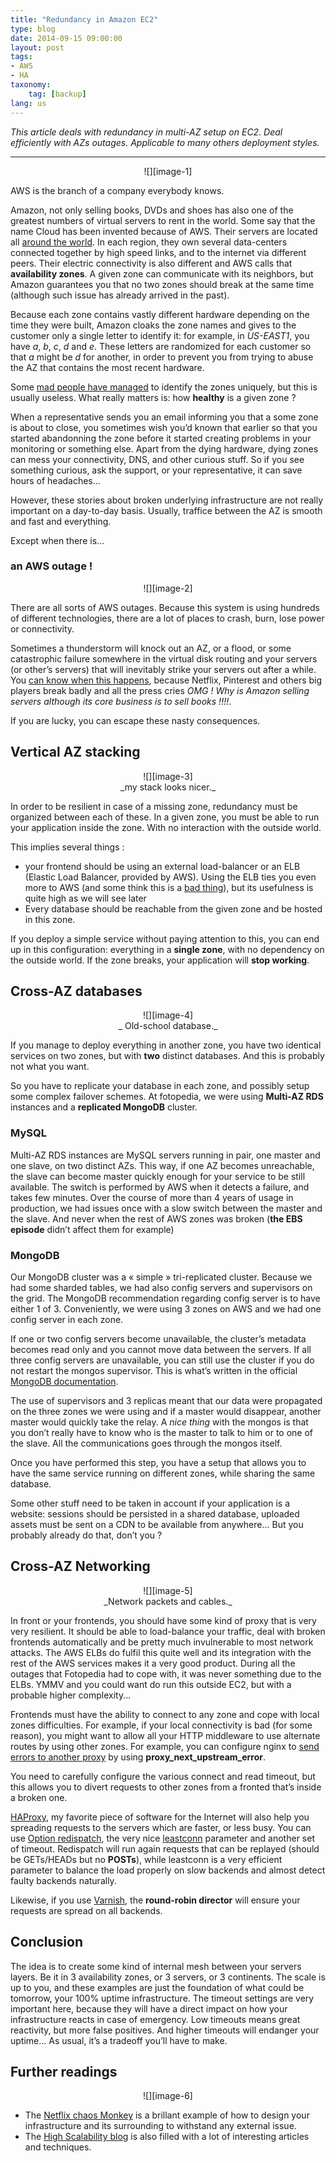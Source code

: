 ```yaml
---
title: "Redundancy in Amazon EC2"
type: blog
date: 2014-09-15 09:00:00
layout: post
tags:
- AWS
- HA
taxonomy:
    tag: [backup]
lang: us
---
```


*This article deals with redundancy in multi-AZ setup on EC2. Deal efficiently with AZs outages. Applicable to many others deployment styles.*

----
<center markdown='1'>
![][image-1]
</center>

AWS is the branch of a company everybody knows.

Amazon, not only selling books, DVDs and shoes has also one of the greatest numbers of virtual servers to rent in the world. Some say that the name Cloud has been invented because of AWS. Their servers are located all [around the world][1]. In each region, they own several data-centers connected together by high speed links, and to the internet via different peers. Their electric connectivity is also different and AWS calls that **availability zones**. A given zone can communicate with its neighbors, but Amazon guarantees you that no two zones should break at the same time (although such issue has already arrived in the past).

Because each zone contains vastly different hardware depending on the time they were built, Amazon cloaks the zone names and gives to the customer only a single letter to identify it: for example, in *US-EAST1*, you have *a*, *b*, *c*, *d* and *e*. These letters are  randomized for each customer so that *a* might be *d* for another, in order to prevent you from trying to abuse the AZ that contains the most recent hardware.

Some [mad people have managed][2] to identify the zones uniquely, but this is usually useless. What really matters is: how **healthy** is a given zone ?

When a representative sends you an email informing you that a some zone is about to close, you sometimes wish you’d known that earlier so that you started abandonning the zone before it started creating problems in your monitoring or something else. Apart from the dying hardware, dying zones can mess your connectivity, DNS, and other curious stuff. So if you see something curious, ask the support, or your representative, it can save hours of headaches…

However, these stories about broken underlying infrastructure are not really important on a day-to-day basis. Usually, traffice between the AZ is smooth and fast and everything.

Except when there is…

### an AWS outage !
<center markdown='1'>
![][image-2]
</center>

There are all sorts of AWS outages. Because this system is using hundreds of different technologies, there are a lot of places to crash, burn, lose power or connectivity.

Sometimes a thunderstorm will knock out an AZ, or a flood, or some catastrophic failure somewhere in the virtual disk routing and your servers (or other’s servers) that will inevitably strike your servers out after a while.
You [can know when this happens][3], because Netflix, Pinterest and others big players break badly and all the press cries *OMG ! Why is Amazon selling servers although its core business is to sell books !!!!*.

If you are lucky, you can escape these nasty consequences.

## Vertical AZ stacking

<center markdown='1'>
![][image-3]
</br>
_my stack looks nicer._
</center>

In order to be resilient in case of a missing zone, redundancy must be organized between each of these. In a given zone, you must be able to run your application inside the zone. With no interaction with the outside world.

This implies several things :

- your frontend should be using an external load-balancer or an ELB (Elastic Load Balancer, provided by AWS). Using the ELB ties you even more to AWS (and some think this is a [bad thing][4]), but its usefulness is quite high as we will see later
- Every database should be reachable from the given zone and be hosted in this zone.

If you deploy a simple service without paying attention to this, you can end up in this configuration: everything in a **single zone**, with no dependency on the outside world. If the zone breaks, your application will **stop working**.

## Cross-AZ databases

<center markdown='1'>
![][image-4]
</br>
_ Old-school database._
</center>


If you manage to deploy everything in another zone, you have two identical services on two zones, but with **two** distinct databases. And this is probably not what you want.

So you have to replicate your database in each zone, and possibly setup some complex failover schemes. At fotopedia, we were using **Multi-AZ RDS** instances and a **replicated MongoDB** cluster.

### MySQL

Multi-AZ RDS instances are MySQL servers running in pair, one master and one slave, on two distinct AZs. This way, if one AZ becomes unreachable, the slave can become master quickly enough for your service to be still available. The switch is performed by AWS when it detects a failure, and takes  few minutes. Over the course of more than 4 years of usage in production, we had issues once with a slow switch between the master and the slave. And never when the rest of AWS zones was broken (**the EBS episode** didn’t affect them for example)

### MongoDB

Our MongoDB cluster was a « simple » tri-replicated cluster. Because we had some sharded tables, we had also config servers and supervisors on the grid. The MongoDB recommendation regarding config server is to have either 1 of 3. Conveniently, we were using 3 zones on AWS and we had one config server in each zone.

If one or two config servers become unavailable, the cluster’s metadata becomes read only and you cannot move data between the servers. If all three config servers are unavailable, you can still use the cluster if you do not restart the mongos supervisor. This is what’s written in the official [MongoDB documentation][5].

The use of supervisors and 3 replicas meant that our data were propagated on the three zones we were using and if a master would disappear, another master would quickly take the relay. A _nice thing_ with the mongos is that you don’t really have to know who is the master to talk to him or to one of the slave. All the communications goes through the mongos itself.

Once you have performed this step, you have a setup that allows you to have the same service running on different zones, while sharing the same database.

Some other stuff need to be taken in account if your application is a website: sessions should be persisted in a shared database, uploaded assets must be sent on a CDN to be available from anywhere… But you probably already do that, don’t you ?

## Cross-AZ Networking

<center markdown='1'>
![][image-5]
</br>
_Network packets and cables._
</center>

In front or your frontends, you should have some kind of proxy that is very very resilient. It should be able to load-balance your traffic, deal with broken frontends automatically and be pretty much  invulnerable to most network attacks. The AWS ELBs do fulfil this quite well and its integration with the rest of the AWS services makes it a very good product. During all the outages that Fotopedia had to cope with, it was never something due to the ELBs. YMMV and you could want do run this outside EC2, but with a probable higher complexity...

Frontends must have the ability to connect to any zone and cope with local zones difficulties. For example, if your local connectivity is bad (for some reason), you might want to allow all your HTTP middleware to use alternate routes by using other zones. For example, you can configure nginx to [send errors to another proxy][6] by using **proxy\_next\_upstream\_error**.

You need to carefully configure the various connect and read timeout, but this allows you to divert requests to other zones from a fronted that’s inside a broken one.

[HAProxy][7], my favorite piece of software for the Internet will also help you spreading requests to the servers which are faster, or less busy.  You can use [Option redispatch][8], the very nice [leastconn][9] parameter and another set of timeout. Redispatch will run again requests that can be replayed (should be GETs/HEADs but no **POSTs**), while leastconn is a very efficient parameter to balance the load properly on slow backends and almost detect faulty backends naturally.

Likewise, if you use [Varnish][10], the **round-robin director** will ensure your requests are spread on all backends.

## Conclusion

The idea is to create some kind of internal mesh between your servers layers. Be it in 3 availability zones, or 3 servers, or 3 continents. The scale is up to you, and these examples are just the foundation of what could be tomorrow, your 100% uptime infrastructure. The timeout settings are very important here, because they will have a direct impact on how your infrastructure reacts in case of emergency. Low timeouts means great reactivity, but more false positives. And higher timeouts will endanger your uptime… As usual, it’s a tradeoff you’ll have to make.

## Further readings
<center markdown='1'>
![][image-6]
</center>

- The [Netflix chaos Monkey][11] is a brillant example of how to design your infrastructure and its surrounding to withstand any external issue.
- The [High Scalability blog][12] is also filled with a lot of interesting articles and techniques.



[1]:	http://docs.aws.amazon.com/AWSEC2/latest/UserGuide/using-regions-availability-zones.html
[2]:	http://alestic.com/2009/07/ec2-availability-zones
[3]:	http://aws.amazon.com/fr/message/67457/
[4]:	http://www.rightscale.com/blog/cloud-management-best-practices/aws-outage-lessons-learned-if-netflix-can-suffer-so-can-you
[5]:	http://docs.mongodb.org/manual/core/sharded-cluster-config-servers/
[6]:	http://nginx.org/en/docs/http/ngx_http_proxy_module.html#proxy_next_upstream
[7]:	http://www.haproxy.org/
[8]:	http://cbonte.github.io/haproxy-dconv/configuration-1.5.html#option%20redispatch
[9]:	http://cbonte.github.io/haproxy-dconv/configuration-1.5.html#4.2-balance
[10]:	https://www.varnish-cache.org/trac/wiki/LoadBalancing
[11]:	https://github.com/Netflix/SimianArmy/wiki/Chaos-Monkey
[12]:	http://highscalability.com/

[image-1]:	http://fa.oct.zoy.org/flickr/5660237957
[image-2]:	http://fa.oct.zoy.org/flickr/747769467
[image-3]:	http://fa.oct.zoy.org/flickr/4815088397
[image-4]:	http://fa.oct.zoy.org/flickr/3019398315
[image-5]:	http://fa.oct.zoy.org/flickr/474313512
[image-6]:	http://fa.oct.zoy.org/flickr/2988029832
